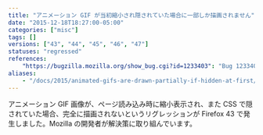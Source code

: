 ```yaml
---
title: "アニメーション GIF が当初縮小され隠されていた場合に一部しか描画されません"
date: "2015-12-18T18:27:00-05:00"
categories: ["misc"]
tags: []
versions: ["43", "44", "45", "46", "47"]
statuses: "regressed"
references:
    "https://bugzilla.mozilla.org/show_bug.cgi?id=1233403": "Bug 1233403 - Animated GIFs are partially drawn if those are hidden at first"
aliases:
    - "/docs/2015/animated-gifs-are-drawn-partially-if-hidden-at-first/"
---
```

アニメーション GIF 画像が、ページ読み込み時に縮小表示され、また CSS で隠されていた場合、完全に描画されないというリグレッションが Firefox 43 で発生しました。Mozilla の開発者が解決策に取り組んでいます。

